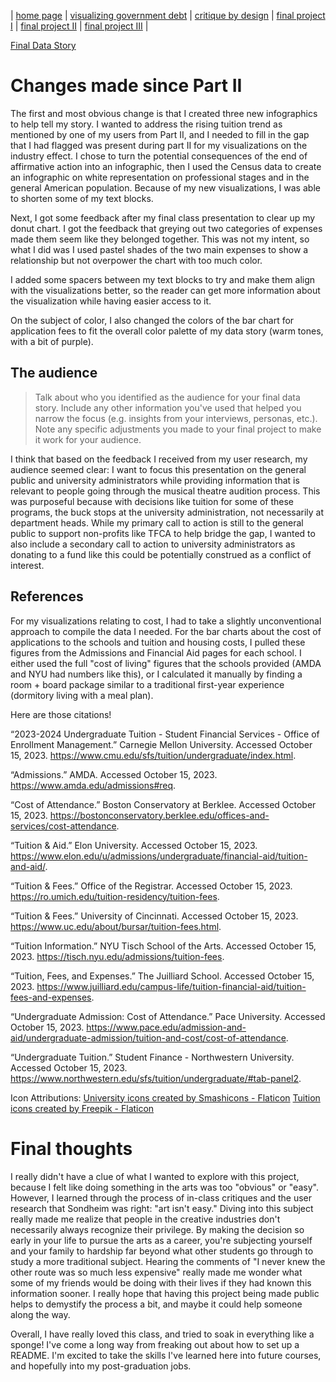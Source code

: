 | [home page](https://aoffman5.github.io/tswd-portfolio-fall23/) | [visualizing government debt](visualizing-government-debt.md) | [critique by design](critique-by-design.md) | [final project I](final-project-part-one.md) | [final project II](final-project-part-two.md) | [final project III](final-project-part-three.md) |


[Final Data Story](https://carnegiemellon.shorthandstories.com/hurdles-made-of-dollar-bills/index.html)

# Changes made since Part II
The first and most obvious change is that I created three new infographics to help tell my story. I wanted to address the rising tuition trend as mentioned by one of my users from Part II, and I needed to fill in the gap that I had flagged was present during part II for my visualizations on the industry effect. I chose to turn the potential consequences of the end of affirmative action into an infographic, then I used the Census data to create an infographic on white representation on professional stages and in the general American population. Because of my new visualizations, I was able to shorten some of my text blocks.

Next, I got some feedback after my final class presentation to clear up my donut chart. I got the feedback that greying out two categories of expenses made them seem like they belonged together. This was not my intent, so what I did was I used pastel shades of the two main expenses to show a relationship but not overpower the chart with too much color. 

I added some spacers between my text blocks to try and make them align with the visualizations better, so the reader can get more information about the visualization while having easier access to it. 

On the subject of color, I also changed the colors of the bar chart for application fees to fit the overall color palette of my data story (warm tones, with a bit of purple). 


## The audience
> Talk about who you identified as the audience for your final data story.  Include any other information you've used that helped you narrow the focus (e.g. insights from your interviews, personas, etc.).  Note any specific adjustments you made to your final project to make it work for your audience.

I think that based on the feedback I received from my user research, my audience seemed clear: I want to focus this presentation on the general public and university administrators while providing information that is relevant to people going through the musical theatre audition process. This was purposeful because with decisions like tuition for some of these programs, the buck stops at the university administration, not necessarily at department heads. While my primary call to action is still to the general public to support non-profits like TFCA to help bridge the gap, I wanted to also include a secondary call to action to university administrators as donating to a fund like this could be potentially construed as a conflict of interest. 

## References
For my visualizations relating to cost, I had to take a slightly unconventional approach to compile the data I needed. For the bar charts about the cost of applications to the schools and tuition and housing costs, I pulled these figures from the Admissions and Financial Aid pages for each school. I either used the full "cost of living" figures that the schools provided (AMDA and NYU had numbers like this), or I calculated it manually by finding a room + board package similar to a traditional first-year experience (dormitory living with a meal plan). 

Here are those citations!

“2023-2024 Undergraduate Tuition - Student Financial Services - Office of Enrollment Management.” Carnegie Mellon University. Accessed October 15, 2023. https://www.cmu.edu/sfs/tuition/undergraduate/index.html.

“Admissions.” AMDA. Accessed October 15, 2023. https://www.amda.edu/admissions#req. 

“Cost of Attendance.” Boston Conservatory at Berklee. Accessed October 15, 2023. https://bostonconservatory.berklee.edu/offices-and-services/cost-attendance. 

“Tuition &amp; Aid.” Elon University. Accessed October 15, 2023. https://www.elon.edu/u/admissions/undergraduate/financial-aid/tuition-and-aid/. 

“Tuition &amp; Fees.” Office of the Registrar. Accessed October 15, 2023. https://ro.umich.edu/tuition-residency/tuition-fees. 

“Tuition &amp; Fees.” University of Cincinnati. Accessed October 15, 2023. https://www.uc.edu/about/bursar/tuition-fees.html. 

“Tuition Information.” NYU Tisch School of the Arts. Accessed October 15, 2023. https://tisch.nyu.edu/admissions/tuition-fees. 

“Tuition, Fees, and Expenses.” The Juilliard School. Accessed October 15, 2023. https://www.juilliard.edu/campus-life/tuition-financial-aid/tuition-fees-and-expenses. 

“Undergraduate Admission: Cost of Attendance.” Pace University. Accessed October 15, 2023. https://www.pace.edu/admission-and-aid/undergraduate-admission/tuition-and-cost/cost-of-attendance. 

“Undergraduate Tuition.” Student Finance - Northwestern University. Accessed October 15, 2023. https://www.northwestern.edu/sfs/tuition/undergraduate/#tab-panel2. 

Icon Attributions:
<a href="https://www.flaticon.com/free-icons/university" title="university icons">University icons created by Smashicons - Flaticon</a>
<a href="https://www.flaticon.com/free-icons/tuition" title="tuition icons">Tuition icons created by Freepik - Flaticon</a>

# Final thoughts

I really didn't have a clue of what I wanted to explore with this project, because I felt like doing something in the arts was too "obvious" or "easy". However, I learned through the process of in-class critiques and the user research that Sondheim was right: "art isn't easy." Diving into this subject really made me realize that people in the creative industries don't necessarily always recognize their privilege. By making the decision so early in your life to pursue the arts as a career, you're subjecting yourself and your family to hardship far beyond what other students go through to study a more traditional subject. Hearing the comments of "I never knew the other route was so much less expensive" really made me wonder what some of my friends would be doing with their lives if they had known this information sooner. I really hope that having this project being made public helps to demystify the process a bit, and maybe it could help someone along the way. 

Overall, I have really loved this class, and tried to soak in everything like a sponge! I've come a long way from freaking out about how to set up a README. I'm excited to take the skills I've learned here into future courses, and hopefully into my post-graduation jobs. 
